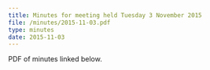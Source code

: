 ```yaml
---
title: Minutes for meeting held Tuesday 3 November 2015
file: /minutes/2015-11-03.pdf
type: minutes
date: 2015-11-03
---
```


PDF of minutes linked below.
